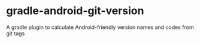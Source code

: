 # gradle-android-git-version
A gradle plugin to calculate Android-friendly version names and codes from git tags
